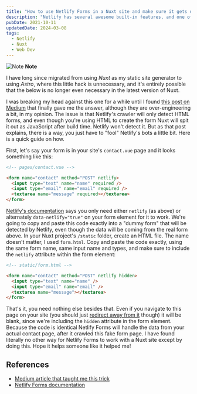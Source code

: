 ```yaml
---
title: "How to use Netlify Forms in a Nuxt site and make sure it gets detected"
description: "Netlify has several awesome built-in features, and one of them is Netlify Forms, which essentially handles the back-end of your forms in most cases. But when hosting your Nuxt site on Netlify, it may not detect it even after you follow the instructions in their documentation, usually because there's one key trick missing that just makes it work. So let's discuss that trick and make sure Netlify Forms does what it's supposed to."
pubDate: 2021-10-11
updatedDate: 2024-03-08
tags:
  - Netlify
  - Nuxt
  - Web Dev
---
```


<div>
  <div class="note">
    <span>
      <img src="/assets/note.svg" class="note-icon" alt="Note" loading="lazy" decoding="async" />
      <b>Note</b>
    </span>
    <p>
      I have long since migrated from using <em>Nuxt</em> as my static site generator to using <em>Astro</em>, where this little hack is unnecessary, and it's entirely possible that the below is no longer even necessary in the latest version of Nuxt.
    </p>
  </div>
</div>

I was breaking my head against this one for a while until I found <a href="https://medium.com/@kimbjrkman/adding-netlify-forms-on-your-nuxt-website-20ffba3e5ba8" target="_blank">this post on Medium</a> that finally gave me the answer, although they are over-engineering a bit, in my opinion. The issue is that Netlify's crawler will only detect HTML forms, and even though you're using HTML to create the form Nuxt will spit it out as JavaScript after build time. Netlify won't detect it. But as that post explains, there is a way, you just have to "fool" Netlify's bots a little bit. Here is a quick guide on how.

First, let's say your form is in your site's `contact.vue` page and it looks something like this:

```html
<!-- pages/contact.vue -->

<form name="contact" method="POST" netlify>
  <input type="text" name="name" required />
  <input type="email" name="email" required />
  <textarea name="message" required></textarea>
</form>
```

<a href="https://docs.netlify.com/forms/setup/" target="_blank">Netlify's documentation</a> says you only need either `netlify` (as above) or alternately `data-netlify="true"` on your form element for it to work. We're going to copy and paste this code exactly into a "dummy form" that will be detected by Netlify, even though the data will be coming from the real form above. In your Nuxt project's `/static` folder, create an HTML file. The name doesn't matter, I used `form.html`. Copy and paste the code exactly, using the same form name, same input name and types, and make sure to include the `netlify` attribute within the form element:

```html
<!-- static/form.html -->

<form name="contact" method="POST" netlify hidden>
  <input type="text" name="name" />
  <input type="email" name="email" />
  <textarea name="message"></textarea>
</form>
```

That's it, you need nothing else besides that. Even if you navigate to this page on your site (you should just <a href="https://docs.netlify.com/routing/redirects/" target="_blank">redirect away from it</a> though) it will be blank, since we're including the `hidden` attribute in the form element. Because the code is identical Netlify Forms will handle the data from your actual contact page, after it crawled this fake form page. I have found literally no other way for Netlify Forms to work with a Nuxt site except by doing this. Hope it helps someone like it helped me!

## References

- <a href="https://medium.com/@kimbjrkman/adding-netlify-forms-on-your-nuxt-website-20ffba3e5ba8" target="_blank" rel="noopener noreferrer">Medium article that taught me this trick</a>
- <a href="https://docs.netlify.com/forms/setup/" target="_blank">Netlify Forms documentation</a>
